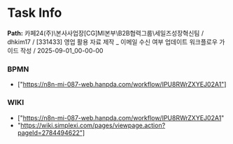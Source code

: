 # Task Info

**Path:** 카페24(주)\본사사업장\[CG]MI본부\B2B협력그룹\세일즈성장혁신팀 / dhkim17 / [331433] 영업 활용 자료 제작 _ 이메일 수신 여부 업데이트 워크플로우 가이드 작성 / 2025-09-01_00-00-00

### BPMN
- ["https://n8n-mi-087-web.hanpda.com/workflow/IPU8RWrZXYEJ02A1"]

### WIKI
- ["https://n8n-mi-087-web.hanpda.com/workflow/IPU8RWrZXYEJ02A1"
- "https://wiki.simplexi.com/pages/viewpage.action?pageId=2784494622"]

